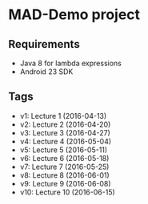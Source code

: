 # MAD-Demo project

## Requirements
 * Java 8 for lambda expressions
 * Android 23 SDK

## Tags
 * v1: Lecture 1 (2016-04-13)
 * v2: Lecture 2 (2016-04-20)
 * v3: Lecture 3 (2016-04-27)
 * v4: Lecture 4 (2016-05-04)
 * v5: Lecture 5 (2016-05-11)
 * v6: Lecture 6 (2016-05-18)
 * v7: Lecture 7 (2016-05-25)
 * v8: Lecture 8 (2016-06-01)
 * v9: Lecture 9 (2016-06-08)
 * v10: Lecture 10 (2016-06-15)
